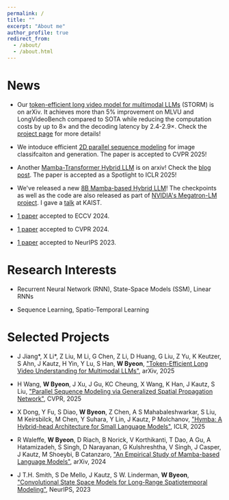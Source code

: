 ```yaml
---
permalink: /
title: ""
excerpt: "About me"
author_profile: true
redirect_from: 
  - /about/
  - /about.html
---
```


News
======

* Our [token-efficient long video model for multimodal LLMs](https://wonmin-byeon.github.io/publication/2025-storm) (STORM) is on arXiv. It achieves more than 5% improvement on MLVU and LongVideoBench compared to SOTA while reducing the computation costs by up to 8× and the decoding latency by 2.4-2.9×. Check the [project page](https://research.nvidia.com/labs/lpr/storm/) for more details!

* We intoduce efficient [2D parallel sequence modeling](https://wonmin-byeon.github.io/publication/2025-gspn) for image classifcaiton and generation. The paper is accepted to CVPR 2025!

* Another [Mamba-Transformer Hybrid LLM](https://wonmin-byeon.github.io/publication/2025-hymba) is on arxiv! Check the [blog post](https://developer.nvidia.com/blog/hymba-hybrid-head-architecture-boosts-small-language-model-performance/). The paper is accepted as a Spotlight to ICLR 2025!

* We've released a new [8B Mamba-based Hybrid LLM](https://wonmin-byeon.github.io/publication/2024-hybrid)! The checkpoints as well as the code are also released as part of [NVIDIA's Megatron-LM project](https://github.com/NVIDIA/megatron-LM/tree/ssm/examples/mamba). I gave a [talk](https://www.youtube.com/watch?v=wgcsfLP4Cbw&t=1s) at KAIST.

* [1 paper](https://wonmin-byeon.github.io/publication/2024-mtvg) accepted to ECCV 2024.

* [1 paper](https://wonmin-byeon.github.io/publication/2024-regiongpt) accepted to CVPR 2024.

* [1 paper](https://wonmin-byeon.github.io/publication/2023-convssm) accepted to NeurIPS 2023.

<!-- * [1 paper](https://wonmin-byeon.github.io/publication/2023-PowerofSound) accepted to ICCV 2023. [2 papers](https://wonmin-byeon.github.io/publications/) accepted to CVPR 2023. -->

<!-- * Our paper ["Physics Informed RNN-DCT Networks for Time-Dependent Partial Differential Equations"](https://wonmin-byeon.github.io/publication/2022-rnndct) is now in [NVIDIA Modulus](https://developer.nvidia.com/modulus)! Check out [technical blog](https://developer.nvidia.com/blog/develop-physics-informed-machine-learning-models-with-graph-neural-networks/) and [Modulus repo](https://github.com/NVIDIA/modulus/tree/main/modulus/models/rnn). -->

Research Interests
======
* Recurrent Neural Network (RNN), State-Space Models (SSM), Linear RNNs

* Sequence Learning, Spatio-Temporal Learning

Selected Projects
======
* J Jiang*, X Li*, Z Liu, M Li, G Chen, Z Li, D Huang, G Liu, Z Yu, K Keutzer, S Ahn, J Kautz, H Yin, Y Lu, S Han, <b>W Byeon</b>, ["Token-Efficient Long Video Understanding for Multimodal LLMs"](https://wonmin-byeon.github.io/publication/2025-storm), arXiv, 2025

* H Wang, <b>W Byeon</b>, J Xu, J Gu, KC Cheung, X Wang, K Han, J Kautz, S Liu, ["Parallel Sequence Modeling via Generalized Spatial Propagation Network"](https://wonmin-byeon.github.io/publication/2025-gspn), CVPR, 2025

* X Dong, Y Fu, S Diao, <b>W Byeon</b>, Z Chen, A S Mahabaleshwarkar, S Liu, M Keirsbilck, M Chen, Y Suhara, Y Lin, J Kautz, P Molchanov, ["Hymba: A Hybrid-head Architecture for Small Language Models"](https://wonmin-byeon.github.io/publication/2025-hymba), ICLR, 2025

* R Waleffe, <b>W Byeon</b>, D Riach, B Norick, V Korthikanti, T Dao, A Gu, A Hatamizadeh, S Singh, D Narayanan, G Kulshreshtha, V Singh, J Casper, J Kautz, M Shoeybi, B Catanzaro, ["An Empirical Study of Mamba-based Language Models"](https://wonmin-byeon.github.io/publication/2024-hybrid), arXiv, 2024

* J T.H. Smith, S De Mello, J Kautz, S W. Linderman, <b>W Byeon</b>, ["Convolutional State Space Models for Long-Range Spatiotemporal Modeling"](https://wonmin-byeon.github.io/publication/2023-convssm), NeurIPS, 2023

<!-- * J Su, <b>W Byeon</b>, F Huang, ["Scaling-up Diverse Orthogonal Convolutional Networks with a Paraunitary Framework"](https://wonmin-byeon.github.io/publication/2022-orthoNN), ICML, 2022 -->

<!-- * B Wu*, O Hennigh, J Kautz, S Choudhry, <b>W Byeon*</b>, ["Physics Informed RNN-DCT Networks for Time-Dependent Partial Differential Equations"](https://wonmin-byeon.github.io/publication/2022-rnndct), ICCS 2022 <b> (*) equal contributions </b>
    - Presented at NeurIPS'21 Workshop on ML and the Physical Science
    - Released as part of [NVIDIA Mudulus](https://developer.nvidia.com/modulus)  -->

<!-- * J Su*, <b>W Byeon*</b>, F Huang, J Kautz, A Anandkumar, ["Convolutional Tensor-Train LSTM for Spatio-temporal Learning"](https://wonmin-byeon.github.io/publication/2020-convttlstm), NeurIPS 2020 <b> (*) equal contributions </b> 
    - Presented at ECCV'20 Tutorial on Accelerating Computer Vision with Mixed Precision. 
 -->    
<!-- * <b>W Byeon</b>, Q Wang, R K Srivastava, P Koumoutsakos, ["ContextVP: Fully Context-Aware Video Prediction"](https://wonmin-byeon.github.io/publication/2018-contextvp), ECCV 2018 (oral) -->

<!-- * PR Vlachas, <b>W Byeon</b>, ZY Wan, TP Sapsis, P Koumoutsakos, ["Data-Driven Forecasting of High-Dimensional Chaotic Systems with Long Short-Term Memory Networks"](https://wonmin-byeon.github.io/publication/2018-05-01-chaotic-lstm), Proceedings of the Royal Society A: Mathematical, Physical & Engineering Sciences. 2018 -->
